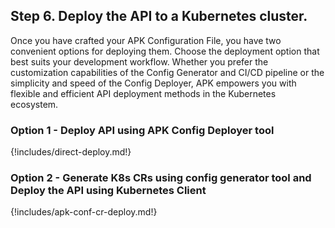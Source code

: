 ## Step 6. Deploy the API to a Kubernetes cluster.

Once you have crafted your APK Configuration File, you have two convenient options for deploying them. Choose the deployment option that best suits your development workflow. Whether you prefer the customization capabilities of the Config Generator and CI/CD pipeline or the simplicity and speed of the Config Deployer, APK empowers you with flexible and efficient API deployment methods in the Kubernetes ecosystem.


### Option 1 - Deploy API using APK Config Deployer tool

{!includes/direct-deploy.md!}

### Option 2 - Generate K8s CRs using config generator tool and Deploy the API using Kubernetes Client

{!includes/apk-conf-cr-deploy.md!}
